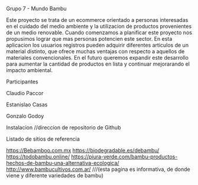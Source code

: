 Grupo 7 - Mundo Bambu

Este proyecto se trata de un ecommerce orientado a personas interesadas en el cuidado del medio ambiente y la utilizacion de productos provenientes de un medio renovable. Cuando comenzamos a planificar este proyecto nos propusimos lograr que mas personas potencien este sector. En esta aplicacion los usuarios registros pueden adquirir diferentes articulos de un material distinto, que ofrece muchas ventajas con respecto a aquellos de materiales convencionales. En el futuro queremos expandir este desarrollo para aumentar la cantidad de productos en lista y continuar mejorarando el impacto ambiental.

Participantes

Claudio Paccor

Estanislao Casas

Gonzalo Godoy

Instalacion
//direccion de repositorio de Github

Listado de sitios de referencia


https://Bebamboo.com.mx
https://biodegradable.es/debambu/
https://todobambu.online/ 
https://piura-verde.com/bambu-productos-hechos-de-bambu-una-alternativa-ecologica/
http://www.bambucultivos.com.ar/ ///(esta pagina es informativa, de donde viene y diferente variedades de bambu)